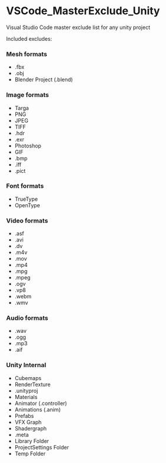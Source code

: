 # VSCode_MasterExclude_Unity
Visual Studio Code master exclude list for any unity project

Included excludes:  
### Mesh formats  
- .fbx  
- .obj  
- Blender Project (.blend) 

### Image formats
- Targa
- PNG    
- JPEG
- TIFF
- .hdr
- .exr
- Photoshop
- GIF
- .bmp
- .iff
- .pict

### Font formats
- TrueType
- OpenType

### Video formats
- .asf
- .avi
- .dv
- .m4v
- .mov
- .mp4
- .mpg
- .mpeg
- .ogv
- .vp8
- .webm
- .wmv

### Audio formats
- .wav
- .ogg
- .mp3
- .aif

### Unity Internal
- Cubemaps
- RenderTexture
- .unityproj
- Materials
- Animator (.controller)
- Animations (.anim)
- Prefabs
- VFX Graph
- Shadergraph
- .meta
- Library Folder
- ProjectSettings Folder
- Temp Folder
